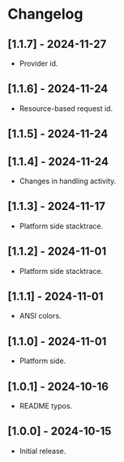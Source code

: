 # Changelog

## [1.1.7] - 2024-11-27

* Provider id.

## [1.1.6] - 2024-11-24

* Resource-based request id.

## [1.1.5] - 2024-11-24
## [1.1.4] - 2024-11-24

* Changes in handling activity.

## [1.1.3] - 2024-11-17

* Platform side stacktrace.

## [1.1.2] - 2024-11-01

* Platform side stacktrace.

## [1.1.1] - 2024-11-01

* ANSI colors.

## [1.1.0] - 2024-11-01

* Platform side.

## [1.0.1] - 2024-10-16

* README typos.

## [1.0.0] - 2024-10-15

* Initial release.